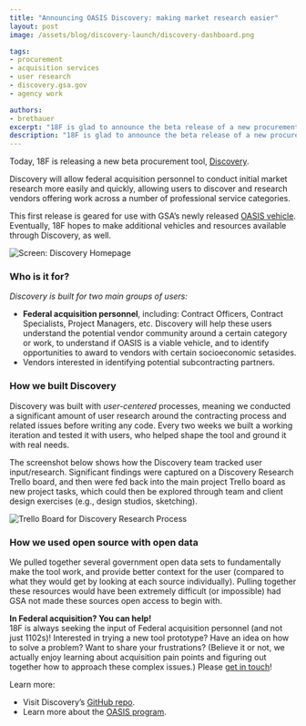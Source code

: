 ```yaml
---
title: "Announcing OASIS Discovery: making market research easier"
layout: post
image: /assets/blog/discovery-launch/discovery-dashboard.png

tags:
- procurement
- acquisition services
- user research
- discovery.gsa.gov
- agency work

authors:
- brethauer
excerpt: "18F is glad to announce the beta release of a new procurement tool, Discovery. Discovery will allow federal acquisition personnel to conduct initial market research more easily and quickly - allowing users to discover and research vendors offering work across a number of professional service categories. "
description: "18F is glad to announce the beta release of a new procurement tool, Discovery. Discovery will allow federal acquisition personnel to conduct initial market research more easily and quickly - allowing users to discover and research vendors offering work across a number of professional service categories. "
---
```


Today, 18F is releasing a new beta procurement tool, [Discovery](https://discovery.gsa.gov).

Discovery will allow federal acquisition personnel to conduct initial market research more easily and quickly, allowing users to discover and research vendors offering work across a number of professional service categories.

This first release is geared for use with GSA’s newly released [OASIS vehicle](http://www.federaltimes.com/story/government/acquisition/gsa-gwac/2014/12/17/oasis-signals-a-new-era-for-gsa/20549171/). Eventually, 18F hopes to make additional vehicles and resources available through Discovery, as well.

![Screen: Discovery Homepage]({{site.baseurl}}/assets/blog/discovery-launch/discovery-intro.gif)

### Who is it for?

*Discovery is built for two main groups of users:*

+ **Federal acquisition personnel**, including: Contract Officers, Contract Specialists, Project Managers, etc. Discovery will help these users understand the potential vendor community around a certain category or work, to understand if OASIS is a viable vehicle, and to identify opportunities to award to vendors with certain socioeconomic setasides.
+ Vendors interested in identifying potential subcontracting partners.

### How we built Discovery

Discovery was built with *user-centered* processes, meaning we conducted a significant amount of user research around the contracting process and related issues before writing any code. Every two weeks we built a working iteration and tested it with users, who helped shape the tool and ground it with real needs.

The screenshot below shows how the Discovery team tracked user input/research. Significant findings were captured on a Discovery Research Trello board, and then were fed back into the main project Trello board as new project tasks, which could then be explored through team and client design exercises (e.g., design studios, sketching).

![Trello Board for Discovery Research Process]({{site.baseurl}}/assets/blog/discovery-launch/trelloboard.png)

### How we used open source with open data

We pulled together several government open data sets to fundamentally make the tool work, and provide better context for the user (compared to what they would get by looking at each source individually).  Pulling together these resources would have been extremely difficult (or impossible) had GSA not made these sources open access to begin with.

**In Federal acquisition? You can help!**  
18F is always seeking the input of Federal acquisition personnel (and not just 1102s)!  Interested in trying a new tool prototype? Have an idea on how to solve a problem? Want to share your frustrations? (Believe it or not, we actually enjoy learning about acquisition pain points and figuring out together how to approach these complex issues.) Please [get in touch](mailto:discovery-18f@gsa.gov)!

Learn more:  

- Visit Discovery’s [GitHub repo](https://github.com/18F/discovery).
- Learn more about the [OASIS program](http://www.gsa.gov/portal/content/161367).
